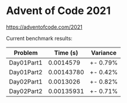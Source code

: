 Advent of Code 2021
===================

https://adventofcode.com/2021

Current benchmark results:

|Problem|Time (s)|Variance|
|-|-|-|
|Day01Part1|0.0014579|+-  0.79%|
|Day01Part2|0.00143780|+-  0.42%|
|Day02Part1|0.0013026|+-  0.82%|
|Day02Part2|0.00135931|+-  0.71%|
